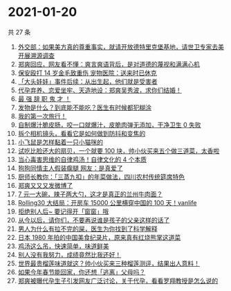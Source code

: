 # 2021-01-20

共 27 条

<!-- BEGIN ZHIHUVIDEO -->
<!-- 最后更新时间 Wed Jan 20 2021 16:36:36 GMT+0800 (CST) -->
1. [外交部：如果美方真的尊重事实，就请开放德特里克堡基地，请世卫专家去美开展溯源调查](https://www.zhihu.com/zvideo/1334997835197685760)
1. [郑爽回应，网友看不懂：爽言爽语背后，是对道德的蔑视和满满心机](https://www.zhihu.com/zvideo/1334934820318183424)
1. [保安殴打 14 岁金毛致重伤 宠物医院：送来时已休克](https://www.zhihu.com/zvideo/1334468096191840256)
1. [「大头娃娃」事件后续：从出生起，他们就是受害者](https://www.zhihu.com/zvideo/1334942680120561664)
1. [代孕弃养、恋爱坐牢、天造地设：郑爽吴秀波，求你们结婚！](https://www.zhihu.com/zvideo/1334940329163079680)
1. [最 强 辞 职 鬼 才 ！](https://www.zhihu.com/zvideo/1333505750769807360)
1. [发物是什么？到底能不能吃？医生有时候都犯糊涂](https://www.zhihu.com/zvideo/1335210216569233408)
1. [我的第一次旅行！](https://www.zhihu.com/zvideo/1334943667346350080)
1. [自制爆汁脆皮肠，咬一口就爆汁，皮脆肉弹无添加，干净卫生 0 失败](https://www.zhihu.com/zvideo/1333896504214097920)
1. [拆个相机镜头，看看它是如何做到防抖和变焦的](https://www.zhihu.com/zvideo/1334995809113006080)
1. [小飞鼠是怎样黏着一只小猫咪的](https://www.zhihu.com/zvideo/1334624249949356032)
1. [试吃比脸还大的扇贝，一个就要 100 块，帅小伙买来五个做三道菜，太香啦](https://www.zhihu.com/zvideo/1333742373037977600)
1. [当心毒害思维的自律鸡汤！自律文化的 4 个本质](https://www.zhihu.com/zvideo/1334857413942472704)
1. [狗狗同情主人假装瘸腿 网友：是真爱了](https://www.zhihu.com/zvideo/1334864376126603264)
1. [厨师长教你：「三蒸九扣」的年菜做法，四川农村传统筵席特色](https://www.zhihu.com/zvideo/1335164424970735616)
1. [郑爽又又又发微博了](https://www.zhihu.com/zvideo/1334955263095455744)
1. [7 元一大碗，辣子两大勺，这才是真正的兰州牛肉面？](https://www.zhihu.com/zvideo/1334873115956797440)
1. [Rolling30 大结局：开房车 15000 公里横穿中国的 100 天！vanlife](https://www.zhihu.com/zvideo/1333787731340324864)
1. [拒绝别人后~ 要记得开「窗窗」哦](https://www.zhihu.com/zvideo/1333541371253493760)
1. [从今以后，请你们，不要再说谁是孩子的父亲这样的话了](https://www.zhihu.com/zvideo/1335011664539189248)
1. [男人为什么有拉不完的屎，医生为你找到了科学解释](https://www.zhihu.com/zvideo/1334775634213113856)
1. [日本 1980 年拍的中国美食纪录片，原来真有红烧熊掌这道菜](https://www.zhihu.com/zvideo/1333459574255472640)
1. [鸡汤这么吊，快速简单，味道鲜美](https://www.zhihu.com/zvideo/1334874049248526336)
1. [别人没有我努力，成绩竟然比我还好！](https://www.zhihu.com/zvideo/1334812780697108480)
1. [世界最贵榴莲味道就这？帅小伙买来三种榴莲测评，结果出人意料！](https://www.zhihu.com/zvideo/1334829727106871296)
1. [如果今年春节能回家，你还想「逃离」父母吗？](https://www.zhihu.com/zvideo/1333160561942081536)
1. [郑爽被曝代孕生子引发网友广泛讨论，关于代孕，看看罗翔教授是怎么说的](https://www.zhihu.com/zvideo/1334588426377584640)
<!-- END ZHIHUVIDEO -->
